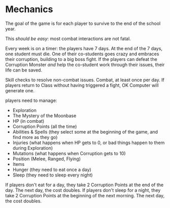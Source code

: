 # Mechanics

The goal of the game is for each player to survive to the end of the school year.

This _should be easy_: most combat interactions are not fatal.

Every week is on a timer: the players have 7 days. At the end of the 7 days, one student must die.
One of their co-students goes crazy and embraces their corruption, building to a big boss fight.
If the players can defeat the Corruption Monster _and_ help the co-student work through their issues, their life can be saved.

Skill checks to resolve non-combat issues.
Combat, at least once per day. If players return to Class without having triggered a fight, OK Computer will generate one.

players need to manage:
* Exploration
* The Mystery of the Moonbase
* HP (in combat)
* Corruption Points (all the time)
* Abilities & Spells (they select some at the beginning of the game, and find more as they go)
* Injuries (what happens when HP gets to 0, or bad things happen to them during Exploration)
* Mutations (what happens when Corruption gets to 10)
* Position (Melee, Ranged, Flying)
* Items
* Hunger (they need to eat once a day)
* Sleep (they need to sleep every night)

If players don't eat for a day, they take 2 Corruption Points at the end of the day. The next day, the cost doubles.
If players don't sleep for a night, they take 2 Corruption Points at the beginning of the next morning. The next day, the cost doubles.
